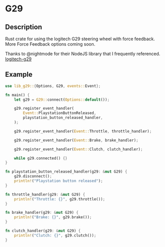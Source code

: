 # G29

## Description

Rust crate for using the logitech G29 steering wheel with force feedback.
More Force Feedback options coming soon.

Thanks to @nightmode for their NodeJS library that I frequently referenced. [logitech-g29](https://github.com/nightmode/logitech-g29)

## Example

```rust
use lib_g29::{Options, G29, events::Event};

fn main() {
    let g29 = G29::connect(Options::default());

    g29.register_event_handler(
        Event::PlaystationButtonReleased,
        playstation_button_released_handler,
    );

    g29.register_event_handler(Event::Throttle, throttle_handler);

    g29.register_event_handler(Event::Brake, brake_handler);

    g29.register_event_handler(Event::Clutch, clutch_handler);

    while g29.connected() {}
}

fn playstation_button_released_handler(g29: &mut G29) {
    g29.disconnect();
    println!("Playstation button released");
}

fn throttle_handler(g29: &mut G29) {
    println!("Throttle: {}", g29.throttle());
}

fn brake_handler(g29: &mut G29) {
    println!("Brake: {}", g29.brake());
}

fn clutch_handler(g29: &mut G29) {
    println!("Clutch: {}", g29.clutch());
}
```
